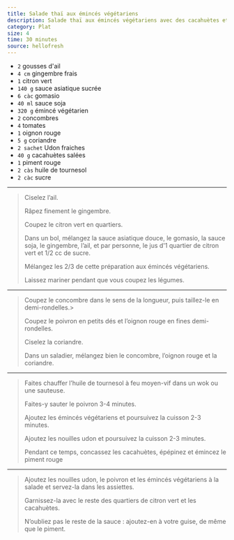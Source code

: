 ```yaml
---
title: Salade thaï aux émincés végétariens
description: Salade thaï aux émincés végétariens avec des cacahuètes et de la coriandre
category: Plat
size: 4
time: 30 minutes
source: hellofresh
---
```


* `2` gousses d'ail
* `4 cm` gingembre frais
* `1` citron vert
* `140 g` sauce asiatique sucrée
* `6 càc` gomasio
* `40 ml` sauce soja
* `320 g` émincé végétarien
* `2` concombres
* `4` tomates
* `1` oignon rouge
* `5 g` coriandre
* `2 sachet` Udon fraiches
* `40 g` cacahuètes salées
* `1` piment rouge
* `2 càs` huile de tournesol
* `2 càc` sucre

---

> Ciselez l’ail.
>
> Râpez finement le gingembre.
>
> Coupez le citron vert en quartiers.
>
> Dans un bol, mélangez la sauce asiatique douce, le gomasio, la sauce soja, le gingembre, l’ail, et par personne, le jus d'1 quartier de citron vert et 1/2 cc de sucre.
>
> Mélangez les 2/3 de cette préparation aux émincés végétariens.
>
> Laissez mariner pendant que vous coupez les légumes.

---

> Coupez le concombre dans le sens de la longueur, puis taillez-le en demi-rondelles.>
>
> Coupez le poivron en petits dés et l’oignon rouge en fines demi-rondelles.
>
> Ciselez la coriandre.
>
> Dans un saladier, mélangez bien le concombre, l’oignon rouge et la coriandre.

---

> Faites chauffer l’huile de tournesol à feu moyen-vif dans un wok ou une sauteuse.
>
> Faites-y sauter le poivron 3-4 minutes.
>
> Ajoutez les émincés végétariens et poursuivez la cuisson 2-3 minutes.
>
> Ajoutez les nouilles udon et poursuivez la cuisson 2-3 minutes.
>
> Pendant ce temps, concassez les cacahuètes, épépinez et émincez le piment rouge

---


> Ajoutez les nouilles udon, le poivron et les émincés végétariens à la salade et servez-la dans les assiettes.
>
> Garnissez-la avec le reste des quartiers de citron vert et les cacahuètes.
>
> N’oubliez pas le reste de la sauce : ajoutez-en à votre guise, de même que le piment.